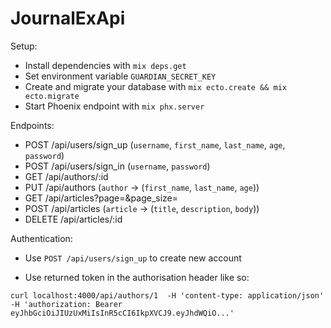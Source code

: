 # JournalExApi

Setup:

  * Install dependencies with `mix deps.get`
  * Set environment variable `GUARDIAN_SECRET_KEY`
  * Create and migrate your database with `mix ecto.create && mix ecto.migrate`
  * Start Phoenix endpoint with `mix phx.server`
  
Endpoints:

* POST    /api/users/sign_up (`username`, `first_name`, `last_name`, `age`, `password`)
* POST    /api/users/sign_in (`username`, `password`)
* GET     /api/authors/:id    
* PUT     /api/authors (`author` -> (`first_name`, `last_name`, `age`))
* GET     /api/articles?page=&page_size=    
* POST    /api/articles (`article` -> (`title`, `description`, `body`))
* DELETE  /api/articles/:id 

Authentication:
  * Use `POST /api/users/sign_up` to create new account

  * Use returned token in the authorisation header like so:

  `curl localhost:4000/api/authors/1 
    -H 'content-type: application/json' 
    -H 'authorization: Bearer eyJhbGciOiJIUzUxMiIsInR5cCI6IkpXVCJ9.eyJhdWQiO...'`
